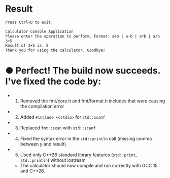 # Result


```bash
Press Ctrl+D to exit.

Calculator Console Application
Please enter the operation to perform. Format: a+b | a-b | a*b | a/b
3+5
Result of 3+5 is: 8
Thank you for using the calculator. Goodbye!
```


# ● Perfect! The build now succeeds. I've fixed the code by:

- 1. Removed the fmt/core.h and fmt/format.h includes that were causing the compilation error
- 2. Added `#include <cstdio>` for `std::scanf`
- 3. Replaced `fmt::scan` with `std::scanf`
- 4. Fixed the syntax error in the `std::println` call (missing comma between y and result)
- 5. Used only C++26 standard library features (`std::print`, `std::println`) without iostream
  - The calculator should now compile and run correctly with GCC 15 and C++26.

